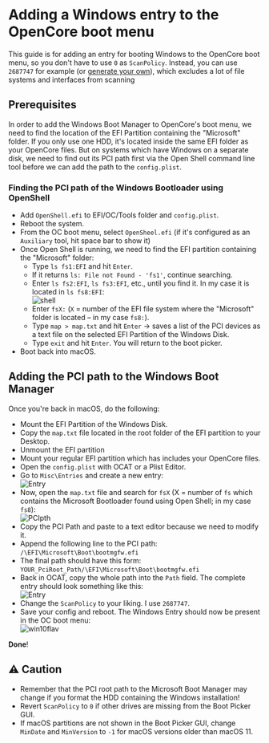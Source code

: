 # Adding a Windows entry to the OpenCore boot menu

This guide is for adding an entry for booting Windows to the OpenCore boot menu, so you don't have to use `0` as `ScanPolicy`. Instead, you can use `2687747` for example (or [generate your own](https://oc-scanpolicy.vercel.app/)), which excludes a lot of file systems and interfaces from scanning

## Prerequisites

In order to add the Windows Boot Manager to OpenCore's boot menu, we need to find the location of the EFI Partition containing the "Microsoft" folder. If you only use one HDD, it's located inside the same EFI folder as your OpenCore files. But on systems which have Windows on a separate disk, we need to find out its PCI path first via the Open Shell command line tool before we can add the path to the `config.plist`.

### Finding the PCI path of the Windows Bootloader using OpenShell

- Add `OpenShell.efi` to EFI/OC/Tools folder and `config.plist`.
- Reboot the system.
- From the OC boot menu, select `OpenSheel.efi` (if it's configured as an `Auxiliary` tool, hit space bar to show it)
- Once Open Shell is running, we need to find the EFI partition containing the "Microsoft" folder:
	- Type `ls fs1:EFI` and hit `Enter`.
	- If it returns `ls: File not Found - 'fs1'`, continue searching.
	- Enter `ls fs2:EFI`, `ls fs3:EFI`, etc., until you find it. In my case it is located in `ls fs8:EFI`:</br>![shell](https://user-images.githubusercontent.com/76865553/161344509-3f4fe025-c9dc-4a72-acda-a577cf1ec9d4.png)
	- Enter `fsX:` (`X` = number of the EFI file system where the "Microsoft" folder is located – in my case `fs8:`).
	- Type `map > map.txt` and hit `Enter` &rarr; saves a list of the PCI devices as a text file on the selected EFI Partition of the Windows Disk.
	- Type `exit` and hit `Enter`. You will return to the boot picker.
- Boot back into macOS.

## Adding the PCI path to the Windows Boot Manager

Once you're back in macOS, do the following:

- Mount the EFI Partition of the Windows Disk.
- Copy the `map.txt` file located in the root folder of the EFI partition to your Desktop.
- Unmount the EFI partition
- Mount your regular EFI partition which has includes your OpenCore files.
- Open the `config.plist` with OCAT or a Plist Editor.
- Go to `Misc\Entries` and create a new entry:</br>![Entry](https://user-images.githubusercontent.com/76865553/148824089-a50c2167-3396-4e25-85f7-e2d49389bab2.png)
- Now, open the `map.txt` file and search for `fsX` (X = number of `fs` which contains the Microsoft Bootloader found using Open Shell; in my case `fs8`):</br>![PCIpth](https://user-images.githubusercontent.com/76865553/148824135-43e63b09-905f-46df-8e85-6fa8707580ce.png)
- Copy the PCI Path and paste to a text editor because we need to modify it.
- Append the following line to the PCI path: `/\EFI\Microsoft\Boot\bootmgfw.efi`
- The final path should have this form: `YOUR_PciRoot_Path/\EFI\Microsoft\Boot\bootmgfw.efi`
- Back in OCAT, copy the whole path into the `Path` field. The complete entry should look something like this:</br>![Entry](https://user-images.githubusercontent.com/76865553/161345017-a7643182-7899-4538-9c85-183da6a59d41.png)
- Change the `ScanPolicy` to your liking. I use `2687747`.
- Save your config and reboot. The Windows Entry should now be present in the OC boot menu:</br>
![win10flav](https://user-images.githubusercontent.com/76865553/148958994-60379e98-4b84-4e4b-b0d0-e2484813d06b.png)

**Done**!

## :warning: Caution

- Remember that the PCI root path to the Microsoft Boot Manager may change if you format the HDD containing the Windows installation!
- Revert `ScanPolicy` to `0` if other drives are missing from the Boot Picker GUI.
- If macOS partitions are not shown in the Boot Picker GUI, change `MinDate` and `MinVersion` to `-1` for macOS versions older than macOS 11.
